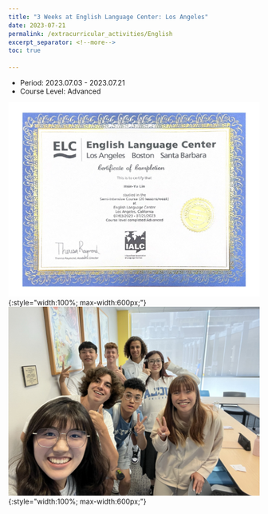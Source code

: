 ```yaml
---
title: "3 Weeks at English Language Center: Los Angeles"
date: 2023-07-21
permalink: /extracurricular_activities/English
excerpt_separator: <!--more-->
toc: true

---
```




<!-- ---
title: "A Bridge-based Compression Algorithm for Topological Quantum Circuits [DAC 2021] [TCAD 2022]"
collection: Quantum-related
type: "Quantum-related"
permalink: /projects/bridge
venue: "Electronic Design Automation Lab (Prof. Yao-Wen Chang)"
date: 2019-11-01
location: "National Taiwan University, Taiwan"
--- -->


* Period: 2023.07.03 - 2023.07.21
* Course Level: Advanced

<!--more-->
![Certificate](/images/page-0001.jpg){:style="width:100%; max-width:600px;"}
![Picture](/images/IMG_8993.jpeg){:style="width:100%; max-width:600px;"}
<!-- [More information here]() -->




